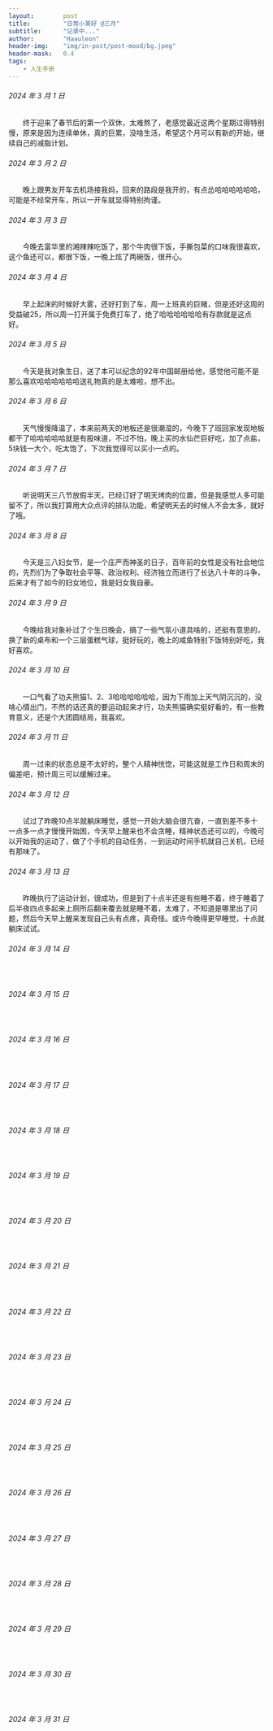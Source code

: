 ```yaml
---
layout:        post
title:         "日常小美好 @三月"
subtitle:      "记录中..."
author:        "Haauleon"
header-img:    "img/in-post/post-mood/bg.jpeg"
header-mask:   0.4
tags:
    - 人生手册
---
```


###### 2024 年 3 月 1 日
&emsp;&emsp;终于迎来了春节后的第一个双休，太难熬了，老感觉最近这两个星期过得特别慢，原来是因为连续单休，真的巨累，没啥生活，希望这个月可以有新的开始，继续自己的减脂计划。

###### 2024 年 3 月 2 日
&emsp;&emsp;晚上跟男友开车去机场接我妈，回来的路段是我开的，有点怂哈哈哈哈哈哈，可能是不经常开车，所以一开车就显得特别拘谨。

###### 2024 年 3 月 3 日
&emsp;&emsp;今晚去富华里的湘辣辣吃饭了，那个牛肉很下饭，手撕包菜的口味我很喜欢，这个鱼还可以，都很下饭，一晚上炫了两碗饭，很开心。

###### 2024 年 3 月 4 日
&emsp;&emsp;早上起床的时候好大雾，还好打到了车，周一上班真的巨赌，但是还好这周的受益破25，所以周一打开属于免费打车了，绝了哈哈哈哈哈哈有存款就是这点好。

###### 2024 年 3 月 5 日
&emsp;&emsp;今天是我对象生日，送了本可以纪念的92年中国邮册给他，感觉他可能不是那么喜欢哈哈哈哈哈哈送礼物真的是太难啦，想不出。

###### 2024 年 3 月 6 日
&emsp;&emsp;天气慢慢降温了，本来前两天的地板还是很潮湿的，今晚下了班回家发现地板都干了哈哈哈哈哈就是有股味道，不过不怕，晚上买的水仙芒巨好吃，加了点盐，5块钱一大个，吃太饱了，下次我觉得可以买小一点的。

###### 2024 年 3 月 7 日
&emsp;&emsp;听说明天三八节放假半天，已经订好了明天烤肉的位置，但是我感觉人多可能留不了，所以我打算用大众点评的排队功能，希望明天去的时候人不会太多，就好了哦。

###### 2024 年 3 月 8 日
&emsp;&emsp;今天是三八妇女节，是一个庄严而神圣的日子，百年前的女性是没有社会地位的，先烈们为了争取社会平等、政治权利、经济独立而进行了长达八十年的斗争，后来才有了如今的妇女地位，我是妇女我自豪。

###### 2024 年 3 月 9 日
&emsp;&emsp;今晚给我对象补过了个生日晚会，搞了一些气氛小道具啥的，还挺有意思的，换了新的桌布和一个三层蛋糕气球，挺好玩的，晚上的咸鱼特别下饭特别好吃，我好喜欢。

###### 2024 年 3 月 10 日
&emsp;&emsp;一口气看了功夫熊猫1、2、3哈哈哈哈哈哈，因为下雨加上天气阴沉沉的，没啥心情出门，不然的话还真的要运动起来才行，功夫熊猫确实挺好看的，有一些教育意义，还是个大团圆结局，我喜欢。

###### 2024 年 3 月 11 日
&emsp;&emsp;周一过来的状态总是不太好的，整个人精神恍惚，可能这就是工作日和周末的偏差吧，预计周三可以缓解过来。

###### 2024 年 3 月 12 日
&emsp;&emsp;试过了昨晚10点半就躺床睡觉，感觉一开始大脑会很亢奋，一直到差不多十一点多一点才慢慢开始困，今天早上醒来也不会贪睡，精神状态还可以的，今晚可以开始我的运动了，做了个手机的自动任务，一到运动时间手机就自己关机，已经有那味了。

###### 2024 年 3 月 13 日
&emsp;&emsp;昨晚执行了运动计划，很成功，但是到了十点半还是有些睡不着，终于睡着了后半夜四点多起来上厕所后翻来覆去就是睡不着，太难了，不知道是哪里出了问题，然后今天早上醒来发现自己头有点疼，真奇怪。或许今晚得更早睡觉，十点就躺床试试。

###### 2024 年 3 月 14 日
&emsp;&emsp;

###### 2024 年 3 月 15 日
&emsp;&emsp;

###### 2024 年 3 月 16 日
&emsp;&emsp;

###### 2024 年 3 月 17 日
&emsp;&emsp;

###### 2024 年 3 月 18 日
&emsp;&emsp;

###### 2024 年 3 月 19 日
&emsp;&emsp;

###### 2024 年 3 月 20 日
&emsp;&emsp;

###### 2024 年 3 月 21 日
&emsp;&emsp;

###### 2024 年 3 月 22 日
&emsp;&emsp;

###### 2024 年 3 月 23 日
&emsp;&emsp;

###### 2024 年 3 月 24 日
&emsp;&emsp;

###### 2024 年 3 月 25 日
&emsp;&emsp;

###### 2024 年 3 月 26 日
&emsp;&emsp;

###### 2024 年 3 月 27 日
&emsp;&emsp;

###### 2024 年 3 月 28 日
&emsp;&emsp;

###### 2024 年 3 月 29 日
&emsp;&emsp;

###### 2024 年 3 月 30 日
&emsp;&emsp;

###### 2024 年 3 月 31 日
&emsp;&emsp;